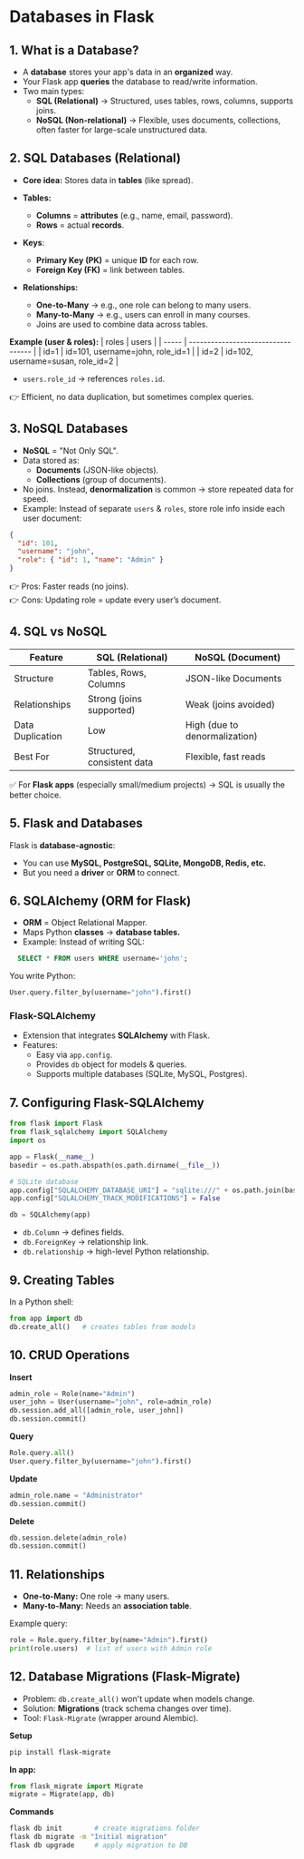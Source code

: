 # Databases in Flask
## 1. What is a Database?
- A **database** stores your app's data in an **organized** way.
- Your Flask app **queries** the database to read/write information.
- Two main types:
  - **SQL (Relational)** → Structured, uses tables, rows, columns, supports joins.
  - **NoSQL (Non-relational)** → Flexible, uses documents, collections, often faster for large-scale unstructured data.

## 2. SQL Databases (Relational)
- **Core idea:** Stores data in **tables** (like spread).
- **Tables:**
  - **Columns** = **attributes** (e.g., name, email, password).
  - **Rows** = actual **records**.
  
- **Keys**:
  - **Primary Key (PK)** = unique **ID** for each row.
  - **Foreign Key (FK)** = link between tables.

- **Relationships:**
  - **One-to-Many** → e.g., one role can belong to many users.
  - **Many-to-Many** → e.g., users can enroll in many courses.
  - Joins are used to combine data across tables.

**Example (user & roles):**
| roles | users                              |
| ----- | ---------------------------------- |
| id=1  | id=101, username=john, role\_id=1  |
| id=2  | id=102, username=susan, role\_id=2 |

- `users.role_id` → references `roles.id`.
  
👉 Efficient, no data duplication, but sometimes complex queries.

## 3. NoSQL Databases
- **NoSQL** = "Not Only SQL".
- Data stored as:
  - **Documents** (JSON-like objects).
  - **Collections** (group of documents). 
- No joins. Instead, **denormalization** is common → store repeated data for speed.
- Example: Instead of separate `users` & `roles`, store role info inside each user document:
```json
{
  "id": 101,
  "username": "john",
  "role": { "id": 1, "name": "Admin" }
}
```

👉 Pros: Faster reads (no joins).  
👉 Cons: Updating role = update every user’s document.  


## 4. SQL vs NoSQL

| Feature          | SQL (Relational)            | NoSQL (Document)              |
| ---------------- | --------------------------- | ----------------------------- |
| Structure        | Tables, Rows, Columns       | JSON-like Documents           |
| Relationships    | Strong (joins supported)    | Weak (joins avoided)          |
| Data Duplication | Low                         | High (due to denormalization) |
| Best For         | Structured, consistent data | Flexible, fast reads          |

✅ For **Flask apps** (especially small/medium projects) → SQL is usually the better choice.


## 5. Flask and Databases
Flask is **database-agnostic**:
- You can use **MySQL, PostgreSQL, SQLite, MongoDB, Redis, etc.**
- But you need a **driver** or **ORM** to connect.


## 6. SQLAlchemy (ORM for Flask)
- **ORM** = Object Relational Mapper.
- Maps Python **classes** → **database tables.**
- Example: Instead of writing SQL:
```sql
  SELECT * FROM users WHERE username='john';
```
You write Python:
```python
User.query.filter_by(username="john").first()
```

### Flask-SQLAlchemy
- Extension that integrates **SQLAlchemy** with Flask.
- Features:
  - Easy via `app.config`.
  - Provides `db` object for models & queries.
  - Supports multiple databases (SQLite, MySQL, Postgres).


## 7. Configuring Flask-SQLAlchemy

```python
from flask import Flask
from flask_sqlalchemy import SQLAlchemy
import os

app = Flask(__name__)
basedir = os.path.abspath(os.path.dirname(__file__))

# SQLite database
app.config["SQLALCHEMY_DATABASE_URI"] = "sqlite:///" + os.path.join(basedir, "data.sqlite")
app.config["SQLALCHEMY_TRACK_MODIFICATIONS"] = False

db = SQLAlchemy(app)
```
- `db.Column` → defines fields.
- `db.ForeignKey` → relationship link.
- `db.relationship` → high-level Python relationship.


## 9. Creating Tables
In a Python shell:
```python
from app import db
db.create_all()   # creates tables from models
```


## 10. CRUD Operations
**Insert**
```python
admin_role = Role(name="Admin")
user_john = User(username="john", role=admin_role)
db.session.add_all([admin_role, user_john])
db.session.commit()
```

**Query**
```python
Role.query.all()
User.query.filter_by(username="john").first()
```

**Update**
```python
admin_role.name = "Administrator"
db.session.commit()
```

**Delete**
```python
db.session.delete(admin_role)
db.session.commit()
```


## 11. Relationships
- **One-to-Many:** One role → many users.
- **Many-to-Many:** Needs an **association table**.

Example query:
```python
role = Role.query.filter_by(name="Admin").first()
print(role.users)  # list of users with Admin role
```


## 12. Database Migrations (Flask-Migrate)
- Problem: `db.create_all()` won't update when models change.
- Solution: **Migrations** (track schema changes over time).
- Tool: `Flask-Migrate` (wrapper around Alembic).

**Setup**
```bash
pip install flask-migrate
```

**In app:**
```python
from flask_migrate import Migrate
migrate = Migrate(app, db)
```

**Commands**
```bash
flask db init        # create migrations folder
flask db migrate -m "Initial migration"
flask db upgrade     # apply migration to DB
```



